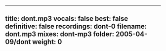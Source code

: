 
---
title: dont.mp3
vocals: false
best: false
definitive: false
recordings: dont-0
filename: dont.mp3
mixes: dont-mp3
folder: 2005-04-09/dont
weight: 0
---
